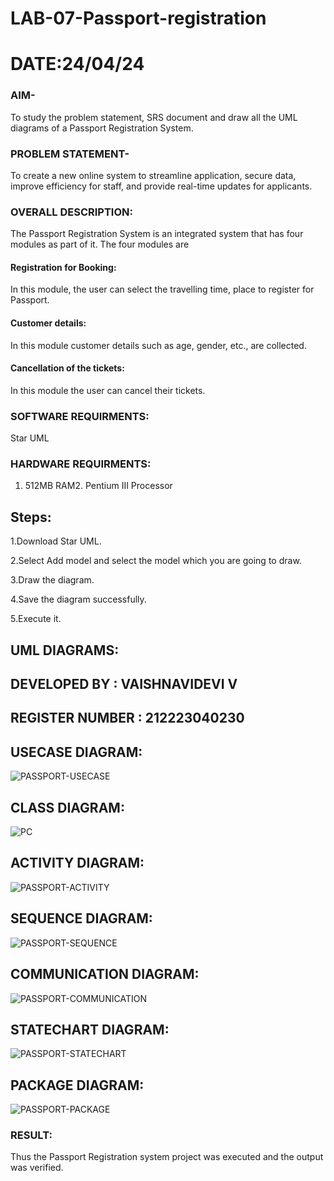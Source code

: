 # LAB-07-Passport-registration
# DATE:24/04/24
### AIM-
To study the problem statement, SRS document and draw all the UML diagrams of a
Passport Registration System.

### PROBLEM STATEMENT-
To create a new online system to streamline application, secure data, improve efficiency for staff, and provide real-time updates for applicants.

### OVERALL DESCRIPTION:
The Passport Registration System is an integrated system that has four modules as part of
it. The four modules are
#### Registration for Booking:
In this module, the user can select the travelling time, place to register for Passport.
#### Customer details:
In this module customer details such as age, gender, etc., are collected.
#### Cancellation of the tickets:
In this module the user can cancel their tickets.
### SOFTWARE REQUIRMENTS:
Star UML
### HARDWARE REQUIRMENTS:
1. 512MB RAM2. Pentium III Processor

## Steps:
1.Download Star UML.

2.Select Add model and select the model which you are going to draw.

3.Draw the diagram.

4.Save the diagram successfully.

5.Execute it.

## UML DIAGRAMS:
## DEVELOPED BY : VAISHNAVIDEVI V
## REGISTER NUMBER : 212223040230

## USECASE DIAGRAM:
![PASSPORT-USECASE](https://github.com/vaishnavidevi23013992/LAB-07-Passport-registration/assets/151864235/d7772535-177d-43cf-ad6b-a1644494b43e)

## CLASS DIAGRAM:
![PC](https://github.com/vaishnavidevi23013992/LAB-07-Passport-registration/assets/151864235/59597ce1-390e-4b5f-a404-954f5cb320f3)

## ACTIVITY DIAGRAM:
![PASSPORT-ACTIVITY](https://github.com/vaishnavidevi23013992/LAB-07-Passport-registration/assets/151864235/52125693-a921-4172-92ee-15b7611dbb1a)

## SEQUENCE DIAGRAM:

![PASSPORT-SEQUENCE](https://github.com/vaishnavidevi23013992/LAB-07-Passport-registration/assets/151864235/9fb5fd9a-ff47-4a62-b1a6-aba1465b6794)

## COMMUNICATION DIAGRAM:

![PASSPORT-COMMUNICATION](https://github.com/vaishnavidevi23013992/LAB-07-Passport-registration/assets/151864235/151a4055-d849-4ce6-bd99-34a0988d7333)


## STATECHART DIAGRAM:

![PASSPORT-STATECHART](https://github.com/vaishnavidevi23013992/LAB-07-Passport-registration/assets/151864235/c5d0c781-54e4-4670-9e14-2914f75ff9cd)

## PACKAGE DIAGRAM:
![PASSPORT-PACKAGE](https://github.com/vaishnavidevi23013992/LAB-07-Passport-registration/assets/151864235/75ab8b13-88b4-4376-bc76-8fdefed6f4a5)



### RESULT:
Thus the Passport Registration system project was executed and the output was verified.
